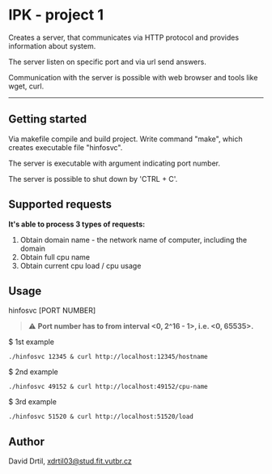 # IPK - project 1

Creates a server, that communicates via HTTP protocol and provides information about system.

The server listen on specific port and via url send answers.

Communication with the server is possible with web browser and tools like wget, curl.


---
## Getting started

Via makefile compile and build project.
Write command "make", which creates executable file "hinfosvc".   

The server is executable with argument indicating port number.

The server is possible to shut down by 'CTRL + C'.


## Supported requests
**It's able to process 3 types of requests:**
1. Obtain domain name - the network name of computer, including the domain
2. Obtain full cpu name
3. Obtain current cpu load / cpu usage

## Usage

hinfosvc [PORT NUMBER]

> :warning: **Port number has to from interval <0, 2^16 - 1>, i.e. <0, 65535>.**

$ 1st example
```
./hinfosvc 12345 & curl http://localhost:12345/hostname
```

$ 2nd example
```
./hinfosvc 49152 & curl http://localhost:49152/cpu-name
```

$ 3rd example
```
./hinfosvc 51520 & curl http://localhost:51520/load
```


## Author
David Drtil, <xdrtil03@stud.fit.vutbr.cz>
